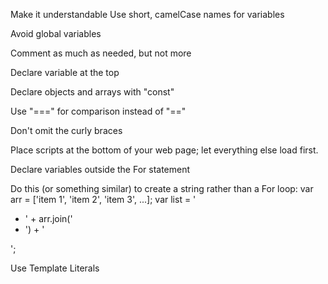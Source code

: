 Make it understandable
    Use short, camelCase names for variables

Avoid global variables

Comment as much as needed, but not more

Declare variable at the top

Declare objects and arrays with "const"

Use "===" for comparison instead of "=="

Don't omit the curly braces

Place scripts at the bottom of your web page; let everything else load first.

Declare variables outside the For statement

Do this (or something similar) to create a string rather than a For loop:
    var arr = ['item 1', 'item 2', 'item 3', ...];
    var list = '<ul><li>' + arr.join('</li><li>') + '</li></ul>';

Use Template Literals